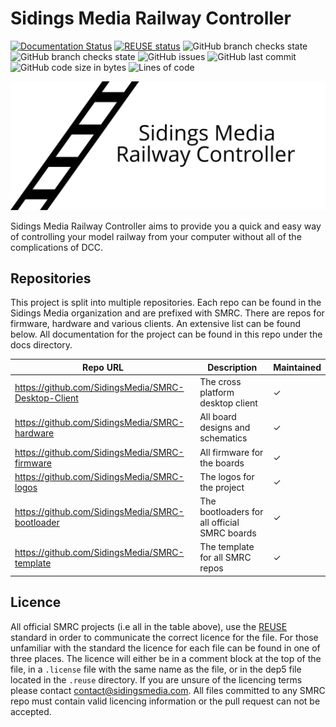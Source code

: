 <!-- 
SPDX-FileCopyrightText: Copyright (c) 2021 Sidings Media 

SPDX-License-Identifier: MIT
-->
# Sidings Media Railway Controller
[![Documentation Status](https://readthedocs.org/projects/sidings-media-railway-controller/badge/?version=latest)](https://docs.sidingsmedia.com/projects/smrc/en/latest/?badge=latest) [![REUSE status](https://api.reuse.software/badge/github.com/SidingsMedia/Sidings-Media-Railway-Controller)](https://api.reuse.software/info/github.com/SidingsMedia/Sidings-Media-Railway-Controller) ![GitHub branch checks state](https://img.shields.io/github/checks-status/SidingsMedia/Sidings-Media-Railway-Controller/main?label=main%20checks) ![GitHub branch checks state](https://img.shields.io/github/checks-status/SidingsMedia/Sidings-Media-Railway-Controller/develop?label=develop%20checks) ![GitHub issues](https://img.shields.io/github/issues/SidingsMedia/Sidings-Media-Railway-Controller) ![GitHub last commit](https://img.shields.io/github/last-commit/sidingsmedia/sidings-media-railway-controller) ![GitHub code size in bytes](https://img.shields.io/github/languages/code-size/SidingsMedia/Sidings-Media-Railway-Controller) ![Lines of code](https://img.shields.io/tokei/lines/github/SidingsMedia/Sidings-Media-Railway-Controller)

![SMRC Project Logo](https://raw.githubusercontent.com/SidingsMedia/SMRC-logos/main/track-bw-square-long.svg)

Sidings Media Railway Controller aims to provide you a quick and easy way of controlling your model railway from your computer without all of the complications of DCC.

## Repositories

This project is split into multiple repositories. Each repo can be found in the Sidings Media organization and are prefixed with SMRC. There are repos for firmware, hardware and various clients. An extensive list can be found below. All documentation for the project can be found in this repo under the docs directory.

| Repo URL | Description          | Maintained |
| -------- | -------------------- | ---------- |
| https://github.com/SidingsMedia/SMRC-Desktop-Client | The cross platform desktop client | ✓ |
| https://github.com/SidingsMedia/SMRC-hardware| All board designs and schematics | ✓ |
| https://github.com/SidingsMedia/SMRC-firmware | All firmware for the boards | ✓ |
| https://github.com/SidingsMedia/SMRC-logos | The logos for the project | ✓ |
| https://github.com/SidingsMedia/SMRC-bootloader | The bootloaders for all official SMRC boards | ✓ |
| https://github.com/SidingsMedia/SMRC-template | The template for all SMRC repos | ✓ |

## Licence
All official SMRC projects (i.e all in the table above), use the [REUSE](https://reuse.software) standard in order to communicate the correct licence for the file. For those unfamiliar with the 
standard the licence for each file can be found in one of three places. The licence will either be in a comment block at the top of the file, in a `.license` file with the same name as the file, or in the dep5 file located in the `.reuse` directory. If you are unsure of the licencing terms please contact [contact@sidingsmedia.com](mailto:contact@sidingsmedia.com?subject=SMRC%20Licence). All files committed to any SMRC repo must contain valid licencing information or the pull request can not be accepted.